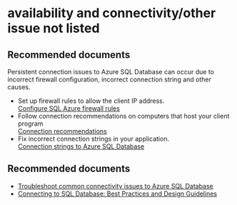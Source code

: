 <properties
	pageTitle="availability and connectivity/other issue not listed"
	description="availability and connectivity/other issue not listed"
	service="microsoft.sql"
	resource="servers"
	authors="emlisa"
	displayOrder="2"
	selfHelpType="generic"
	supportTopicIds="32628803"
	resourceTags="servers, databases"
	productPesIds="13491"
	cloudEnvironments="public"
/>

# availability and connectivity/other issue not listed

## **Recommended documents**
Persistent connection issues to Azure SQL Database can occur due to incorrect firewall configuration, incorrect connection string and other causes.

* Set up firewall rules to allow the client IP address.<br>
[Configure SQL Azure firewall rules](https://azure.microsoft.com/documentation/articles/sql-database-configure-firewall-settings/)
* Follow connection recommendations on computers that host your client program<br>
[Connection recommendations](https://azure.microsoft.com/documentation/articles/sql-database-connect-central-recommendations/#connection-recommendations)
* Fix incorrect connection strings in your application.<br>
[Connection strings to Azure SQL Database](https://azure.microsoft.com/documentation/articles/sql-database-connectivity-issues/#connections-to-azure-sql-database)

## **Recommended documents**
* [Troubleshoot common connectivity issues to Azure SQL Database](https://azure.microsoft.com/documentation/articles/sql-database-troubleshoot-common-connection-issues/)<br>
* [Connecting to SQL Database: Best Practices and Design Guidelines](https://azure.microsoft.com/documentation/articles/sql-database-troubleshoot-common-connection-issues/)
